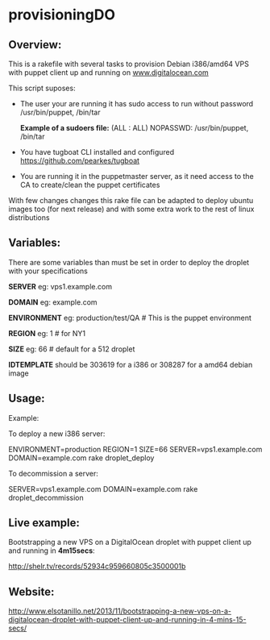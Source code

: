 provisioningDO
============

Overview:
---------
This is a rakefile with several tasks to provision Debian i386/amd64 VPS with puppet client up and running on www.digitalocean.com

This script suposes:
 * The user your are running it has sudo access to run without password /usr/bin/puppet, /bin/tar
   
   **Example of a sudoers file:** (ALL : ALL) NOPASSWD: /usr/bin/puppet, /bin/tar
   
 * You have tugboat CLI installed and configured https://github.com/pearkes/tugboat
 * You are running it in the puppetmaster server, as it need access to the CA to create/clean the puppet certificates 

With few changes changes this rake file can be adapted to deploy ubuntu images too (for next release) and with some extra work to the rest of linux distributions

Variables:
----------

There are some variables than must be set in order to deploy the droplet with your specifications

**SERVER** eg: vps1.example.com

**DOMAIN** eg: example.com

**ENVIRONMENT** eg: production/test/QA # This is the puppet environment

**REGION** eg: 1 # for NY1

**SIZE** eg: 66 # default for a 512 droplet

**IDTEMPLATE**  should  be 303619 for a i386 or 308287 for a amd64 debian image 

Usage:
------

Example:

To deploy a new i386 server:

ENVIRONMENT=production REGION=1 SIZE=66 SERVER=vps1.example.com DOMAIN=example.com rake droplet_deploy

To decommission a server:

SERVER=vps1.example.com DOMAIN=example.com rake droplet_decommission

Live example:
------------
Bootstrapping a new VPS on a DigitalOcean droplet with puppet client up and running in **4m15secs**:

http://shelr.tv/records/52934c959660805c3500001b

Website:
--------
http://www.elsotanillo.net/2013/11/bootstrapping-a-new-vps-on-a-digitalocean-droplet-with-puppet-client-up-and-running-in-4-mins-15-secs/
